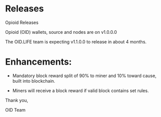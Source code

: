 # Releases
Opioid Releases

Opioid (OID) wallets, source and nodes are on v1.0.0.0

The OID.LIFE team is expecting v1.1.0.0 to release in about 4 months. 

# Enhancements:
- Mandatory block reward split of 90% to miner and 10% toward cause, built into blockchain. 

- Miners will receive a block reward if valid block contains set rules. 

Thank you,

OID Team
